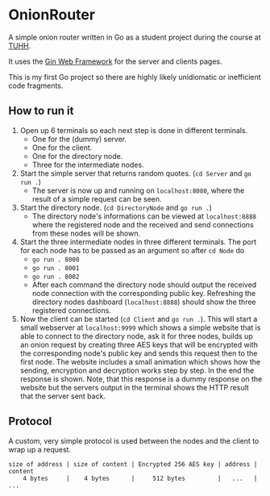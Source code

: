 # OnionRouter

A simple onion router written in Go as a student project during the course at [TUHH](https://www.tuhh.de/ide/homepage.html).

It uses the [Gin Web Framework](https://github.com/gin-gonic/gin) for the server and clients pages.

This is my first Go project so there are highly likely unidiomatic or inefficient code fragments.

## How to run it

1. Open up 6 terminals so each next step is done in different terminals.
   - One for the (dummy) server.
   - One for the client.
   - One for the directory node.
   - Three for the intermediate nodes.
2. Start the simple server that returns random quotes. (`cd Server` and `go run .`)
   - The server is now up and running on `localhost:8080`, where the result of a simple request can be seen.
3. Start the directory node. (`cd DirectoryNode` and `go run .`)
   - The directory node's informations can be viewed at `localhost:8888` where the registered node and the received and send connections from these nodes will be shown.
4. Start the three intermediate nodes in three different terminals. The port for each node has to be passed as an argument so after `cd Node` do
   - `go run . 8000`
   - `go run . 8001`
   - `go run . 8002`
   - After each command the directory node should output the received node connection with the corresponding public key. Refreshing the directory nodes dashboard (`localhost:8888`) should show the three registered connections.
5. Now the client can be started (`cd Client` and `go run .`). This will start a small webserver at `localhost:9999` which shows a simple website that is able to connect to the directory node, ask it for three nodes, builds up an onion request by creating three AES keys that will be encrypted with the corresponding node's public key and sends this request then to the first node. The website includes a small animation which shows how the sending, encryption and decryption works step by step. In the end the response is shown. Note, that this response is a dummy response on the website but the servers output in the terminal shows the HTTP result that the server sent back.

## Protocol

A custom, very simple protocol is used between the nodes and the client to wrap up a request.

```text
size of address | size of content | Encrypted 256 AES key | address | content
    4 bytes     |    4 bytes	  |     512 bytes         |   ...   |  ...
```
